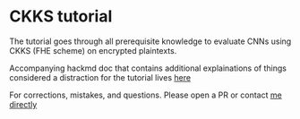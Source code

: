 # CKKS tutorial

The tutorial goes through all prerequisite knowledge to evaluate CNNs using CKKS (FHE scheme) on encrypted plaintexts. 

Accompanying hackmd doc that contains additional explainations of things considered a distraction for the tutorial lives [here](https://hackmd.io/m4KwUm5zTNGrxaWp6RxPRg)

For corrections, mistakes, and questions. Please open a PR or contact [me directly](janmajayamall@protonmail.com)

